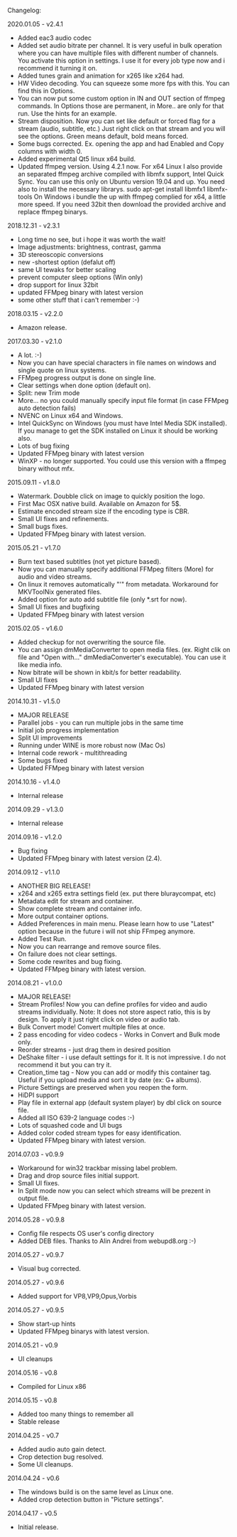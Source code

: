 Changelog:

2020.01.05 - v2.4.1
- Added eac3 audio codec
- Added set audio bitrate per channel. It is very useful in bulk operation where you can have multiple files with different number of channels. You activate this option in settings. I use it for every job type now and i recommend it turning it on.
- Added tunes grain and animation  for x265 like x264 had.
- HW Video decoding. You can squeeze some more fps with this. You can find this in Options. 
- You can now put some custom option in IN and OUT section of ffmpeg commands. In Options those are permanent, in More.. are only for that run. Use the hints for an example.
- Stream disposition. Now you can set like default or forced flag for a stream (audio, subtitle, etc.) Just right click on that stream and you will see the options. Green means default, bold means forced.
- Some bugs corrected. Ex. opening the app and had Enabled and Copy columns with width 0.
- Added experimental Qt5 linux x64 build.
- Updated ffmpeg version. Using 4.2.1 now. For x64 Linux I also provide an separated ffmpeg archive compiled with libmfx support, Intel Quick Sync. You can use this only on Ubuntu version 19.04 and up. You need also to install the necessary librarys.
sudo apt-get install libmfx1 libmfx-tools
On Windows i bundle the up with ffmpeg complied for x64, a little more speed. If you need 32bit then download the provided archive and replace ffmpeg binarys.

2018.12.31 - v2.3.1
- Long time no see, but i hope it was worth the wait! 
- Image adjustments: brightness, contrast, gamma
- 3D stereoscopic conversions
- new -shortest option (defalut off)
- same UI tewaks for better scaling
- prevent computer sleep options (Win only)
- drop support for linux 32bit
- updated FFMpeg binary with latest version
- some other stuff that i can't remember :-)

2018.03.15 - v2.2.0
- Amazon release.

2017.03.30 - v2.1.0
- A lot. :-)
- Now you can have special characters in file names on windows and single quote on linux systems.
- FFMpeg progress output is done on single line.
- Clear settings when done option (default on).
- Split:  new Trim mode
- More... no you could manually specify input file format (in case FFMpeg auto detection fails)
- NVENC on Linux x64 and Windows.
- Intel QuickSync on Windows (you must have Intel Media SDK installed). If you manage to get the SDK installed on Linux it should be working also.
- Lots of bug fixing
- Updated FFMpeg binary with latest version
- WinXP - no longer supported. You could use this version with a ffmpeg binary without mfx.

2015.09.11 - v1.8.0
- Watermark. Doubble click on image to quickly position the logo.
- First Mac OSX native build. Available on Amazon for 5$.
- Estimate encoded stream size if the encoding type is CBR.
- Small UI fixes and refinements.
- Small bugs fixes.
- Updated FFMpeg binary with latest version.

2015.05.21 - v1.7.0
- Burn text based subtitles (not yet picture based).
- Now you can manually specify additional FFMpeg filters (More) for audio and video streams.
- On linux it removes automatically "'" from metadata. Workaround for MKVToolNix generated files.
- Added option for auto add subtitle file (only *.srt for now).
- Small UI fixes and bugfixing
- Updated FFMpeg binary with latest version

2015.02.05 - v1.6.0
- Added checkup for not overwriting the source file.
- You can assign dmMediaConverter to open media files. (ex. Right clik on file and "Open with..." dmMediaConverter's executable). You can use it like media info.
- Now bitrate will be shown in kbit/s for better readability. 
- Small UI fixes 
- Updated FFMpeg binary with latest version

2014.10.31 - v1.5.0
- MAJOR RELEASE
- Parallel jobs - you can run multiple jobs in the same time
- Initial job progress implementation
- Split UI improvements
- Running under WINE is more robust now (Mac Os)
- Internal code rework - multithreading
- Some bugs fixed
- Updated FFMpeg binary with latest version

2014.10.16 - v1.4.0
- Internal release

2014.09.29 - v1.3.0
- Internal release

2014.09.16 - v1.2.0
- Bug fixing
- Updated FFMpeg binary with latest version (2.4).

2014.09.12 - v1.1.0
- ANOTHER BIG RELEASE!
- x264 and x265 extra settings field (ex. put there bluraycompat, etc)
- Metadata edit for stream and container.
- Show complete stream and container info.
- More output container options.
- Added Preferences in main menu. Please learn how to use "Latest" option because in the future i will not ship FFmpeg anymore.
- Added Test Run.
- Now you can rearrange and remove source files.
- On failure does not clear settings.
- Some code rewrites and bug fixing.
- Updated FFMpeg binary with latest version.

2014.08.21 - v1.0.0
- MAJOR RELEASE!
- Stream Profiles! Now you can define profiles for video and audio streams individually. Note: It does not store aspect ratio, this is by design. To apply it just right click on video or audio tab.
- Bulk Convert mode! Convert multiple files at once.
- 2 pass encoding for video codecs - Works in Convert and Bulk mode only.
- Reorder streams - just drag them in desired position
- DeShake filter - i use default settings for it. It is not impressive. I do not recommend it but you can try it.
- Creation_time tag - Now you can add or modify this container tag. Useful if you upload media and sort it by date (ex: G+ albums). 
- Picture Settings are preserved when you reopen the form.
- HiDPI support
- Play file in external app (default system player) by dbl click on source file.
- Added all ISO 639-2 language codes :-)
- Lots of squashed code and UI bugs
- Added color coded stream types for easy identification.
- Updated FFMpeg binary with latest version.

2014.07.03 - v0.9.9
- Workaround for win32 trackbar missing label problem.
- Drag and drop source files initial support.
- Small UI fixes.
- In Split mode now you can select which streams will be prezent in output file.
- Updated FFMpeg binary with latest version.

2014.05.28 - v0.9.8
- Config file respects OS user's config directory 
- Added DEB files. Thanks to Alin Andrei from webupd8.org :-)

2014.05.27 - v0.9.7
- Visual bug corrected.

2014.05.27 - v0.9.6
- Added support for VP8,VP9,Opus,Vorbis 

2014.05.27 - v0.9.5
- Show start-up hints
- Updated FFMpeg binarys with latest version.

2014.05.21 - v0.9
- UI cleanups

2014.05.16 - v0.8
- Compiled for Linux x86 

2014.05.15 - v0.8
- Added too many things to remember all
- Stable release

2014.04.25 - v0.7
- Added audio auto gain detect.
- Crop detection bug resolved.
- Some UI cleanups.

2014.04.24 - v0.6
- The windows build is on the same level as Linux one.
- Added crop detection button in "Picture settings".

2014.04.17 - v0.5
- Initial release.
